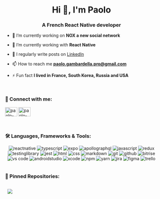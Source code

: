 <h1 align="center">Hi 👋, I'm Paolo</h1>
<h3 align="center">A French React Native developer</h3>

- 🔭 I’m currently working on **NOX a new social network**

- 🌱 I’m currently working with **React Native**

- 📝 I regularly write posts on [LinkedIn](https://www.linkedin.com/in/paolo-gambardella/)

- 📫 How to reach me **paolo.gambardella.pro@gmail.com**

- ⚡ Fun fact **I lived in France, South Korea, Russia and USA**

</br>

<h3 align="left">🚀 Connect with me:</h3>
<p align="left">
<a href="https://linkedin.com/in/paolo-gambardella" target="blank"><img align="center" src="https://raw.githubusercontent.com/rahuldkjain/github-profile-readme-generator/master/src/images/icons/Social/linked-in-alt.svg" alt="paolo-gambardella" height="30" width="40" /></a>
  <a href="https://twitter.com/IamPaoloDev" target="blank"><img align="center" src="https://raw.githubusercontent.com/rahuldkjain/github-profile-readme-generator/master/src/images/icons/Social/twitter.svg" alt="paolo-gambardella" height="30" width="40" /></a>
</p>

</br>

<h3 align="left">🛠️ Languages, Frameworks & Tools: </h3>
<div align="center">
<img src="https://img.shields.io/badge/React%20Native-222222?style=for-the-badge&logo=react&logoColor=white" alt="reactnative" />
<img src="https://img.shields.io/badge/TypeScript-3178C6?style=for-the-badge&logo=typescript&logoColor=white" alt="typescript" />
<img src="https://img.shields.io/badge/Expo-151718?style=for-the-badge&logo=expo&logoColor=white" alt="expo" />
<img src="https://img.shields.io/badge/Apollo%20GraphQL-311D87?style=for-the-badge&logo=apollographql&logoColor=white" alt="apollographql" />
<img src="https://img.shields.io/badge/JavaScript-F7DF1E?style=for-the-badge&logo=javascript&logoColor=black" alt="javascript" />
<img src="https://img.shields.io/badge/Redux-764ABC?style=for-the-badge&logo=redux&logoColor=white" alt="redux" />
<img src="https://img.shields.io/badge/Testing%20Library-E33332?style=for-the-badge&logo=testinglibrary&logoColor=white" alt="testinglibrary" />
<img src="https://img.shields.io/badge/Jest-C21325?style=for-the-badge&logo=jest&logoColor=white" alt="jest" />
<img src="https://img.shields.io/badge/HTML-E34F26?style=for-the-badge&logo=html5&logoColor=white" alt="html" />
<img src="https://img.shields.io/badge/CSS-1572B6?style=for-the-badge&logo=css3&logoColor=white" alt="css" />
<img src="https://img.shields.io/badge/Markdown-000000?style=for-the-badge&logo=markdown&logoColor=white" alt="markdown" />
<img src="https://img.shields.io/badge/Git-F05032?style=for-the-badge&logo=git&logoColor=white" alt="git" />
<img src="https://img.shields.io/badge/GitHub-100000?style=for-the-badge&logo=github&logoColor=white" alt="github" />
<img src="https://img.shields.io/badge/Bitrise-5C2A7E?style=for-the-badge&logo=bitrise&logoColor=white" alt="bitrise" />
<img src="https://img.shields.io/badge/VS%20Code-007ACC?style=for-the-badge&logo=visual%20studio%20code&logoColor=white" alt="vs code" />
<img src="https://img.shields.io/badge/Android%20Studio-4BD487?style=for-the-badge&logo=androidstudio&logoColor=white" alt="androidstudio" />
<img src="https://img.shields.io/badge/Xcode-1B7FDF?style=for-the-badge&logo=xcode&logoColor=white" alt="xcode" />
<img src="https://img.shields.io/badge/Npm-CB3837?style=for-the-badge&logo=npm&logoColor=white" alt="npm" />
<img src="https://img.shields.io/badge/Yarn-2188B6?style=for-the-badge&logo=yarn&logoColor=white" alt="yarn" />
<img src="https://img.shields.io/badge/Jira-0052CC?style=for-the-badge&logo=jira&logoColor=white" alt="jira" />
<img src="https://img.shields.io/badge/Figma-F24E1E?style=for-the-badge&logo=figma&logoColor=white" alt="figma" />
<img src="https://img.shields.io/badge/Trello-0172B6?style=for-the-badge&logo=trello&logoColor=white" alt="trello" />
</div>

</br>

<h3 align="left">📌 Pinned Repositories: </h3>
<a href="https://github.com/braydoncoyer/tailwindcss-v2-dark-mode-template">
  <img align="center" style="margin:1rem 0.5rem" src="https://github-readme-stats.vercel.app/api/pin/?username=paolo-gambardella&repo=react-native-scripts-CLI&title_color=ffffff&text_color=c9cacc&icon_color=4AB197&bg_color=1A2B34" />
</a>
